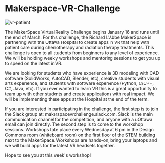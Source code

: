 # Makerspace-VR-Challenge

![vr-patient](https://user-images.githubusercontent.com/7401790/51446315-73a4ac00-1cde-11e9-92be-b2fb9ff6d96e.jpg)


The MakerSpace Virtual Reality Challenge begins January 16 and runs until the end of March. For this challenge, the Richard L'Abbe MakerSpace is partnering with the Ottawa Hospital to create apps in VR that help with patient care during chemotherapy and radiation therapy treatments. This challenge is open to all students from beginners to any level of experience. We will be holding weekly workshops and mentoring sessions to get you up to speed on the latest in VR.  

We are looking for students who have experience in 3D modeling with CAD software (SolidWorks, AutoCAD, Blender, etc), creative students with visual arts experience, and students with software experience (Python, C/C++, C#, Java, etc). If you ever wanted to learn VR this is a great opportunity to team up with other students and create applications with real impact. We will be implementing these apps at the Hospital at the end of the term.

If you are interested in participating in the challenge, the first step is to join the Slack group at: makerspacevrchallenge.slack.com. Slack is the main communication channel for the competition, and anyone with a uOttawa email can join directly. The second step is to come to the workshop sessions. Workshops take place every Wednesday at 6 pm in the Design Commons room (whiteboard room) on the first floor of the STEM building next to the MakerSpace. Workshops are hands-on, bring your laptops and we will build apps for the latest VR headsets together.

Hope to see you at this week's workshop!
